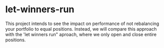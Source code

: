 # let-winners-run
This project intends to see the impact on performance of not rebalancing your portfolio to equal positions. Instead, we will compare this approach with the 'let winners run" aproach, where we only open and close entire positions.
